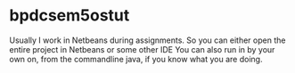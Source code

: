 # bpdcsem5ostut
Usually I work in Netbeans during assignments. So you can either open the entire project in Netbeans or some other IDE
You can also run in by your own on, from the commandline java, if you know what you are doing.
